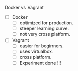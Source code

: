 Docker vs Vagrant
- [ ] Docker
  - [ ] optimized for production.
  - [ ] steeper learning curve.
  - [ ] not very cross platform.
- [ ] Vagrant
  - [ ] easier for beginners.
  - [ ] uses virtualbox.
  - [ ] cross platform.
  - [ ] Experiment done !!!